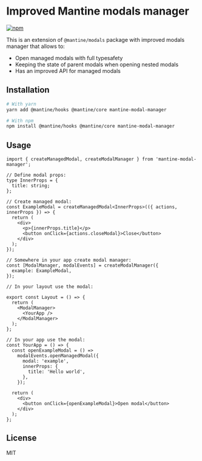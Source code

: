 # Improved Mantine modals manager

[![npm](https://img.shields.io/npm/dm/mantine-modal-manager)](https://www.npmjs.com/package/mantine-modal-manager)

This is an extension of `@mantine/modals` package with improved modals manager that allows to:

- Open managed modals with full typesafety
- Keeping the state of parent modals when opening nested modals
- Has an improved API for managed modals

## Installation

```bash
# With yarn
yarn add @mantine/hooks @mantine/core mantine-modal-manager

# With npm
npm install @mantine/hooks @mantine/core mantine-modal-manager
```

## Usage

```tsx
import { createManagedModal, createModalManager } from 'mantine-modal-manager';

// Define modal props:
type InnerProps = {
  title: string;
};

// Create managed modal:
const ExampleModal = createManagedModal<InnerProps>(({ actions, innerProps }) => {
  return (
    <div>
      <p>{innerProps.title}</p>
      <button onClick={actions.closeModal}>Close</button>
    </div>
  );
});

// Somewhere in your app create modal manager:
const [ModalManager, modalEvents] = createModalManager({
  example: ExampleModal,
});

// In your layout use the modal:

export const Layout = () => {
  return (
    <ModalManager>
      <YourApp />
    </ModalManager>
  );
};

// In your app use the modal:
const YourApp = () => {
  const openExampleModal = () =>
    modalEvents.openManagedModal({
      modal: 'example',
      innerProps: {
        title: 'Hello world',
      },
    });

  return (
    <div>
      <button onClick={openExampleModal}>Open modal</button>
    </div>
  );
};
```

## License

MIT
